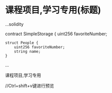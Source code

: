 # 课程项目,学习专用(标题)

...solidity

contract SimpleStorage {
uint256 favoriteNumber;

    struct People {
        uint256 favoriteNumber;
        string name;
    }

...

课程项目,学习专用

//Ctrl+shift+v键进行预览
